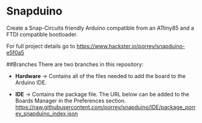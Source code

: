 # Snapduino #
Create a Snap-Circuits friendly Arduino compatible from an ATtiny85 and a FTDI compatible bootloader.

For full project details go to https://www.hackster.io/porrey/snapduino-e5f0a5

##Branches
There are two branches in this repository:

* **Hardware** -> Contains all of the files needed to add the board to the Arduino IDE.

* **IDE** -> Contains the package file. The URL below can be added to the Boards Manager in the Preferences section.  https://raw.githubusercontent.com/porrey/snapduino/IDE/package_porrey_snapduino_index.json
